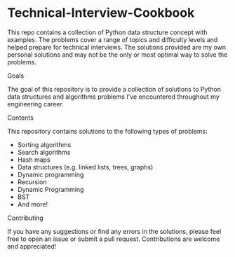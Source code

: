 # Technical-Interview-Cookbook
This repo contains a collection of Python data structure concept with examples. The problems cover a range of topics and difficulty levels and helped prepare for technical interviews. The solutions provided are my own personal solutions and may not be the only or most optimal way to solve the problems. 

Goals

The goal of this repository is to provide a collection of solutions to Python data structures and algorithms problems I've encountered throughout my engineering career. 

Contents

This repository contains solutions to the following types of problems:
- Sorting algorithms
- Search algorithms
- Hash maps
- Data structures (e.g. linked lists, trees, graphs)
- Dynamic programming
- Recursion
- Dynamic Programming
- BST
- And more!

Contributing

If you have any suggestions or find any errors in the solutions, please feel free to open an issue or submit a pull request. Contributions are welcome and appreciated!

